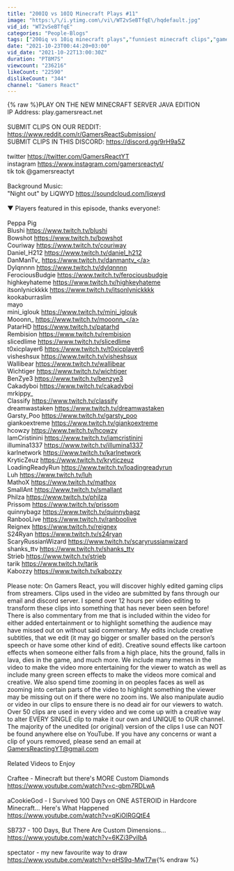 ```yaml
---
title: "200IQ vs 10IQ Minecraft Plays #11"
image: "https:\/\/i.ytimg.com\/vi\/WT2vSeBTfqE\/hqdefault.jpg"
vid_id: "WT2vSeBTfqE"
categories: "People-Blogs"
tags: ["200iq vs 10iq minecraft plays","funniest minecraft clips","gamers react 200 iq minecraft"]
date: "2021-10-23T00:44:20+03:00"
vid_date: "2021-10-22T13:00:30Z"
duration: "PT8M7S"
viewcount: "236216"
likeCount: "22590"
dislikeCount: "344"
channel: "Gamers React"
---
```

{% raw %}PLAY ON THE NEW MINECRAFT SERVER JAVA EDITION<br />IP Address: play.gamersreact.net<br /><br />SUBMIT CLIPS ON OUR REDDIT: <a rel="nofollow" target="blank" href="https://www.reddit.com/r/GamersReactSubmission/">https://www.reddit.com/r/GamersReactSubmission/</a><br />SUBMIT CLIPS IN THIS DISCORD: <a rel="nofollow" target="blank" href="https://discord.gg/9rH9a5Z">https://discord.gg/9rH9a5Z</a><br /><br />twitter <a rel="nofollow" target="blank" href="https://twitter.com/GamersReactYT">https://twitter.com/GamersReactYT</a><br />instagram <a rel="nofollow" target="blank" href="https://www.instagram.com/gamersreactyt/">https://www.instagram.com/gamersreactyt/</a><br />tik tok @gamersreactyt<br /><br />Background Music:<br />&quot;Night out&quot; by LiQWYD <a rel="nofollow" target="blank" href="https://soundcloud.com/liqwyd​">https://soundcloud.com/liqwyd​</a><br /><br />▼ Players featured in this episode, thanks everyone!:<br /><br />Peppa Pig<br />Blushi <a rel="nofollow" target="blank" href="https://www.twitch.tv/blushi">https://www.twitch.tv/blushi</a><br />Bowshot <a rel="nofollow" target="blank" href="https://www.twitch.tv/bowshot">https://www.twitch.tv/bowshot</a><br />Couriway <a rel="nofollow" target="blank" href="https://www.twitch.tv/couriway">https://www.twitch.tv/couriway</a><br />Daniel_H212 <a rel="nofollow" target="blank" href="https://www.twitch.tv/daniel_h212">https://www.twitch.tv/daniel_h212</a><br />DanManTv_ <a rel="nofollow" target="blank" href="https://www.twitch.tv/danmantv_">https://www.twitch.tv/danmantv_</a><br />Dylqnnnn <a rel="nofollow" target="blank" href="https://www.twitch.tv/dylqnnnn">https://www.twitch.tv/dylqnnnn</a><br />FerociousBudgie <a rel="nofollow" target="blank" href="https://www.twitch.tv/ferociousbudgie">https://www.twitch.tv/ferociousbudgie</a><br />highkeyhateme <a rel="nofollow" target="blank" href="https://www.twitch.tv/highkeyhateme">https://www.twitch.tv/highkeyhateme</a><br />itsonlynickkkk <a rel="nofollow" target="blank" href="https://www.twitch.tv/itsonlynickkkk">https://www.twitch.tv/itsonlynickkkk</a><br />kookaburraslim<br />mayo<br />mini_iglouk <a rel="nofollow" target="blank" href="https://www.twitch.tv/mini_iglouk">https://www.twitch.tv/mini_iglouk</a><br />Mooonn_ <a rel="nofollow" target="blank" href="https://www.twitch.tv/mooonn_">https://www.twitch.tv/mooonn_</a><br />PatarHD <a rel="nofollow" target="blank" href="https://www.twitch.tv/patarhd">https://www.twitch.tv/patarhd</a><br />Rembision <a rel="nofollow" target="blank" href="https://www.twitch.tv/rembision">https://www.twitch.tv/rembision</a><br />slicedlime <a rel="nofollow" target="blank" href="https://www.twitch.tv/slicedlime">https://www.twitch.tv/slicedlime</a><br />t0xicplayer6 <a rel="nofollow" target="blank" href="https://www.twitch.tv/t0xicplayer6">https://www.twitch.tv/t0xicplayer6</a><br />visheshsux <a rel="nofollow" target="blank" href="https://www.twitch.tv/visheshsux">https://www.twitch.tv/visheshsux</a><br />Wallibear <a rel="nofollow" target="blank" href="https://www.twitch.tv/wallibear">https://www.twitch.tv/wallibear</a><br />Wichtiger <a rel="nofollow" target="blank" href="https://www.twitch.tv/wichtiger">https://www.twitch.tv/wichtiger</a><br />BenZye3 <a rel="nofollow" target="blank" href="https://www.twitch.tv/benzye3">https://www.twitch.tv/benzye3</a><br />Cakadyboi <a rel="nofollow" target="blank" href="https://www.twitch.tv/cakadyboi">https://www.twitch.tv/cakadyboi</a><br />mrkippy_<br />Classify <a rel="nofollow" target="blank" href="https://www.twitch.tv/classify">https://www.twitch.tv/classify</a><br />dreamwastaken <a rel="nofollow" target="blank" href="https://www.twitch.tv/dreamwastaken">https://www.twitch.tv/dreamwastaken</a><br />Garsty_Poo <a rel="nofollow" target="blank" href="https://www.twitch.tv/garsty_poo">https://www.twitch.tv/garsty_poo</a><br />giankoextreme <a rel="nofollow" target="blank" href="https://www.twitch.tv/giankoextreme">https://www.twitch.tv/giankoextreme</a><br />hcowzy <a rel="nofollow" target="blank" href="https://www.twitch.tv/hcowzy">https://www.twitch.tv/hcowzy</a><br />IamCristinini <a rel="nofollow" target="blank" href="https://www.twitch.tv/iamcristinini">https://www.twitch.tv/iamcristinini</a><br />illumina1337 <a rel="nofollow" target="blank" href="https://www.twitch.tv/illumina1337">https://www.twitch.tv/illumina1337</a><br />karlnetwork <a rel="nofollow" target="blank" href="https://www.twitch.tv/karlnetwork">https://www.twitch.tv/karlnetwork</a><br />KryticZeuz <a rel="nofollow" target="blank" href="https://www.twitch.tv/kryticzeuz">https://www.twitch.tv/kryticzeuz</a><br />LoadingReadyRun <a rel="nofollow" target="blank" href="https://www.twitch.tv/loadingreadyrun">https://www.twitch.tv/loadingreadyrun</a><br />Luh <a rel="nofollow" target="blank" href="https://www.twitch.tv/luh">https://www.twitch.tv/luh</a><br />MathoX <a rel="nofollow" target="blank" href="https://www.twitch.tv/mathox">https://www.twitch.tv/mathox</a><br />SmallAnt <a rel="nofollow" target="blank" href="https://www.twitch.tv/smallant">https://www.twitch.tv/smallant</a><br />Philza <a rel="nofollow" target="blank" href="https://www.twitch.tv/philza">https://www.twitch.tv/philza</a><br />Prissom <a rel="nofollow" target="blank" href="https://www.twitch.tv/prissom">https://www.twitch.tv/prissom</a><br />quinnybagz <a rel="nofollow" target="blank" href="https://www.twitch.tv/quinnybagz">https://www.twitch.tv/quinnybagz</a><br />RanbooLive <a rel="nofollow" target="blank" href="https://www.twitch.tv/ranboolive">https://www.twitch.tv/ranboolive</a><br />Reignex <a rel="nofollow" target="blank" href="https://www.twitch.tv/reignex">https://www.twitch.tv/reignex</a><br />S24Ryan <a rel="nofollow" target="blank" href="https://www.twitch.tv/s24ryan">https://www.twitch.tv/s24ryan</a><br />ScaryRussianWizard <a rel="nofollow" target="blank" href="https://www.twitch.tv/scaryrussianwizard">https://www.twitch.tv/scaryrussianwizard</a><br />shanks_ttv <a rel="nofollow" target="blank" href="https://www.twitch.tv/shanks_ttv">https://www.twitch.tv/shanks_ttv</a><br />Strieb <a rel="nofollow" target="blank" href="https://www.twitch.tv/strieb">https://www.twitch.tv/strieb</a><br />tarik <a rel="nofollow" target="blank" href="https://www.twitch.tv/tarik">https://www.twitch.tv/tarik</a><br />Kabozzy <a rel="nofollow" target="blank" href="https://www.twitch.tv/kabozzy">https://www.twitch.tv/kabozzy</a><br /><br />Please note: On Gamers React, you will discover highly edited gaming clips from streamers. Clips used in the video are submitted by fans through our email and discord server. I spend over 12 hours per video editing to transform these clips into something that has never been seen before! There is also commentary from me that is included within the video for either added entertainment or to highlight something the audience may have missed out on without said commentary. My edits include creative subtitles, that we edit (it may go bigger or smaller based on the person’s speech or have some other kind of edit). Creative sound effects like cartoon effects when someone either falls from a high place, hits the ground, falls in lava, dies in the game, and much more. We include many memes in the video to make the video more entertaining for the viewer to watch as well as include many green screen effects to make the videos more comical and creative. We also spend time zooming in on peoples faces as well as zooming into certain parts of the video to highlight something the viewer may be missing out on if there were no zoom ins. We also manipulate audio or video in our clips to ensure there is no dead air for our viewers to watch. Over 50 clips are used in every video and we come up with a creative way to alter EVERY SINGLE clip to make it our own and UNIQUE to OUR channel. The majority of the unedited (or original) version of the clips I use can NOT be found anywhere else on YouTube. If you have any concerns or want a clip of yours removed, please send an email at GamersReactingYT@gmail.com<br /><br />Related Videos to Enjoy<br /><br />Craftee - Minecraft but there's MORE Custom Diamonds<br /><a rel="nofollow" target="blank" href="https://www.youtube.com/watch?v=c-gbm7RDLwA">https://www.youtube.com/watch?v=c-gbm7RDLwA</a><br /><br />aCookieGod - I Survived 100 Days on ONE ASTEROID in Hardcore Minecraft... Here's What Happened<br /><a rel="nofollow" target="blank" href="https://www.youtube.com/watch?v=qKiOlRGQtE4">https://www.youtube.com/watch?v=qKiOlRGQtE4</a><br /><br />SB737 - 100 Days, But There Are Custom Dimensions...<br /><a rel="nofollow" target="blank" href="https://www.youtube.com/watch?v=6KZi3PviIbA">https://www.youtube.com/watch?v=6KZi3PviIbA</a><br /><br />spectator - my new favourite way to draw<br /><a rel="nofollow" target="blank" href="https://www.youtube.com/watch?v=pHS9q-MwT7w">https://www.youtube.com/watch?v=pHS9q-MwT7w</a>{% endraw %}
